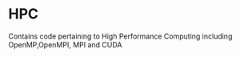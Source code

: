 # HPC
Contains code pertaining to High Performance Computing including OpenMP,OpenMPI, MPI and CUDA
